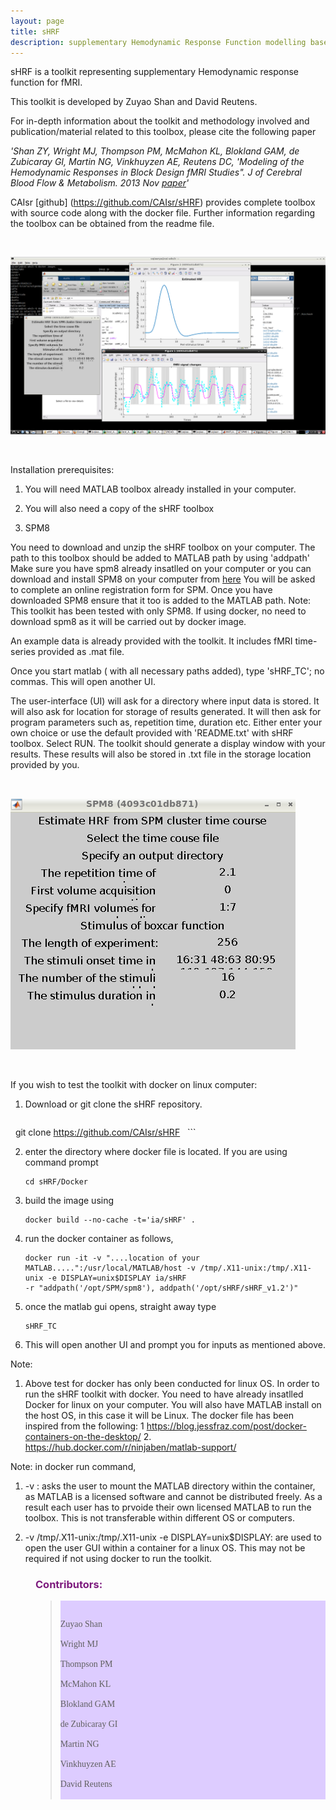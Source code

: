 ```yaml
---
layout: page
title: sHRF
description: supplementary Hemodynamic Response Function modelling based on fMRI
---
```


sHRF is a toolkit representing supplementary Hemodynamic response function for fMRI.

This toolkit is developed by Zuyao Shan and David Reutens.

For in-depth information about the toolkit and methodology involved and publication/material related to this toolbox, please cite the following paper

*'Shan ZY, Wright MJ, Thompson PM, McMahon KL, Blokland GAM, de Zubicaray GI, Martin NG, Vinkhuyzen AE, Reutens DC, 'Modeling of the Hemodynamic Responses
in Block Design fMRI Studies". J of Cerebral Blood Flow & Metabolism. 2013 Nov [paper](https://www.ncbi.nlm.nih.gov/pubmed/24252847)'*

CAIsr [github] (https://github.com/CAIsr/sHRF) provides complete toolbox with source code along with the docker file. Further information regarding the toolbox can be obtained from the readme file.

<dl>
<dd> <br> </dd>
</dl>

![alt text](/images/screenshot_sHRF.png)

<dl>
<dd> <br> </dd>
</dl>

Installation prerequisites: 

1. You will need MATLAB toolbox already installed in your computer.

2. You will also need a copy of the sHRF toolbox

3. SPM8 

You need to download and unzip the sHRF toolbox on your computer. The path to this toolbox should be added to MATLAB path by using 'addpath'
Make sure you have spm8 already insatlled on your computer or you can download and install SPM8 on your computer from [here](http://www.fil.ion.ucl.ac.uk/spm/software/download/)
You will be asked to complete an online registration form for SPM. Once you have downloaded SPM8 ensure that it too is added to the MATLAB path.
Note: This toolkit has been tested with only SPM8. If using docker, no need to download spm8 as it will be carried out by docker image.

An example data is already provided with the toolkit. It includes fMRI time-series provided as .mat file.

Once you start matlab ( with all necessary paths added), type 'sHRF_TC'; no commas. This will open another UI.

The user-interface (UI) will ask for a directory where input data is stored.
It will also ask for location for storage of results generated.
It will then ask for program parameters such as, repetition time, duration etc. Either enter your own choice or use 
the default provided with 'README.txt' with sHRF toolbox.
Select RUN.
The toolkit should generate a display window with your results.
These results will also be stored in .txt file in the storage location provided by you.

<dl>
<dd> <br> </dd>
</dl>

![alt text](/images/sHRF2.png)

<dl>
<dd> <br> </dd>
</dl>

If you wish to test the toolkit with docker on linux computer:

1. Download or git clone the sHRF repository.

   ``` 
   git clone https://github.com/CAIsr/sHRF
   ```
   
2. enter the directory where docker file is located. If you are using command prompt

   ```
   cd sHRF/Docker
   ```
   
3. build the image using

   ```
   docker build --no-cache -t='ia/sHRF' .
   ```
   
4. run the docker container as follows,

   ```
   docker run -it -v "....location of your MATLAB.....":/usr/local/MATLAB/host -v /tmp/.X11-unix:/tmp/.X11-unix -e DISPLAY=unix$DISPLAY ia/sHRF
   -r "addpath('/opt/SPM/spm8'), addpath('/opt/sHRF/sHRF_v1.2')"
   ```
   
5. once the matlab gui opens, straight away type 

   ```
   sHRF_TC
   ```

6. This will open another UI and prompt you for inputs as mentioned above.

Note: 

1. Above test for docker has only been conducted for linux OS. In order to run the sHRF toolkit with docker. 
   You need to have already insatlled Docker for linux on your computer.
   You will also have MATLAB install on the host OS, in this case it will be Linux.
   The docker file has been inspired from the following: 1 https://blog.jessfraz.com/post/docker-containers-on-the-desktop/ 2. https://hub.docker.com/r/ninjaben/matlab-support/ 

Note: in docker run command,

1. -v : asks the user to mount the MATLAB directory within the container, as MATLAB is a licensed software and cannot be distributed freely.
        As a result each user has to prvoide their own licensed MATLAB to run the toolbox. This is not transferable within different OS or computers.

2. -v /tmp/.X11-unix:/tmp/.X11-unix -e DISPLAY=unix$DISPLAY: are used to open the user GUI within a container for a linux OS. This may not be
      required if not using docker to run the toolkit.


<dl>

<dd> <h3 style="color:#7d1b7e;"> Contributors: </h3> </dd>

<dd> <blockquote> <div style="background-color:#ddccff; font-style:normal; font-family:Times New Roman;"> <br>

Zuyao Shan <br>
<br>
Wright MJ <br>
<br>
Thompson PM <br>
<br>
McMahon KL <br>
<br>
Blokland GAM <br>
<br>
de Zubicaray GI <br>
<br>
Martin NG <br>
<br>
Vinkhuyzen AE <br>
<br>
David Reutens <br>
<br>

</div></blockquote> </dd>

</dl>


